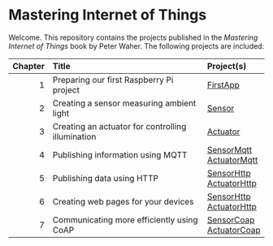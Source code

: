 Mastering Internet of Things
================================

Welcome. This repository contains the projects published in the *Mastering Internet of Things* book by Peter Waher. The following projects are included:

| Chapter | Title                                             | Project(s)                                                |
|--------:|:--------------------------------------------------|:----------------------------------------------------------|
|       1 | Preparing our first Raspberry Pi project          | [FirstApp](FirstApp)                                      |
|       2 | Creating a sensor measuring ambient light         | [Sensor](Sensor)                                          |
|       3 | Creating an actuator for controlling illumination | [Actuator](Actuator)                                      |
|       4 | Publishing information using MQTT                 | [SensorMqtt](SensorMqtt)<br/>[ActuatorMqtt](ActuatorMqtt) |
|       5 | Publishing data using HTTP                        | [SensorHttp](SensorHttp)<br/>[ActuatorHttp](ActuatorHttp) |
|       6 | Creating web pages for your devices               | [SensorHttp](SensorHttp)<br/>[ActuatorHttp](ActuatorHttp) |
|       7 | Communicating more efficiently using CoAP         | [SensorCoap](SensorCoap)<br/>[ActuatorCoap](ActuatorCoap) |
